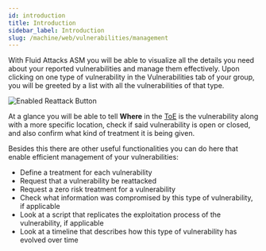 ```yaml
---
id: introduction
title: Introduction
sidebar_label: Introduction
slug: /machine/web/vulnerabilities/management
---
```


With Fluid Attacks ASM
you will be able to visualize
all the details you need
about your reported vulnerabilities
and manage them effectively.
Upon clicking on one type of vulnerability
in the Vulnerabilities tab of your group,
you will be greeted by a list
with all the vulnerabilities of that type.

![Enabled Reattack Button](https://res.cloudinary.com/fluid-attacks/image/upload/v1622211883/docs/web/vulnerabilities/management/vulnerabilities_location_tvf2fe.webp)

At a glance you
will be able to tell
**Where** in the
[ToE](/about/glossary#toe "Target of Evaluation")
is the vulnerability
along with a more specific location,
check if said vulnerability is open or closed,
and also confirm what kind of treatment
it is being given.

Besides this
there are other useful functionalities
you can do here
that enable efficient management
of your vulnerabilities:

- Define a treatment for each vulnerability
- Request that a vulnerability be reattacked
- Request a zero risk treatment for a vulnerability
- Check what information was compromised
  by this type of vulnerability,
  if applicable
- Look at a script that replicates
  the exploitation process
  of the vulnerability,
  if applicable
- Look at a timeline
  that describes
  how this type of vulnerability
  has evolved over time

